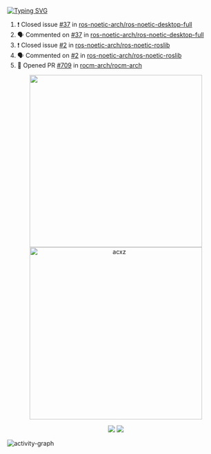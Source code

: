 [![Typing SVG](https://readme-typing-svg.herokuapp.com?size=16&color=AFFFA3&multiline=true&height=75&lines=contributing+to+robotics%2Faerospace%2Fml%2Fgpu+software;packaging+it+for+archlinux;ricer)](https://git.io/typing-svg)

<!--START_SECTION:activity-->
1. ❗️ Closed issue [#37](https://github.com/ros-noetic-arch/ros-noetic-desktop-full/issues/37) in [ros-noetic-arch/ros-noetic-desktop-full](https://github.com/ros-noetic-arch/ros-noetic-desktop-full)
2. 🗣 Commented on [#37](https://github.com/ros-noetic-arch/ros-noetic-desktop-full/issues/37) in [ros-noetic-arch/ros-noetic-desktop-full](https://github.com/ros-noetic-arch/ros-noetic-desktop-full)
3. ❗️ Closed issue [#2](https://github.com/ros-noetic-arch/ros-noetic-roslib/issues/2) in [ros-noetic-arch/ros-noetic-roslib](https://github.com/ros-noetic-arch/ros-noetic-roslib)
4. 🗣 Commented on [#2](https://github.com/ros-noetic-arch/ros-noetic-roslib/issues/2) in [ros-noetic-arch/ros-noetic-roslib](https://github.com/ros-noetic-arch/ros-noetic-roslib)
5. 💪 Opened PR [#709](https://github.com/rocm-arch/rocm-arch/pull/709) in [rocm-arch/rocm-arch](https://github.com/rocm-arch/rocm-arch)
<!--END_SECTION:activity-->

<p align="center">
  <img width="400em" src=https://github-readme-stats.vercel.app/api?username=acxz&include_all_commits=true&show_icons=true />
  <img width="400em" src="https://github-readme-streak-stats.herokuapp.com/?user=acxz&" alt="acxz" />
</p>

<p align="center">
  <img src=https://github-readme-stats.vercel.app/api/top-langs/?username=acxz&layout=compact />
  <img src=https://github-profile-trophy.vercel.app/?username=acxz&row=2&column=4 />
</p>

![activity-graph](https://activity-graph.herokuapp.com/graph?username=acxz&theme=aqua)
